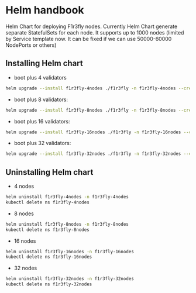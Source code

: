 # Helm handbook

Helm Chart for deploying F1r3fly nodes. Currently Helm Chart generate separate StatefulSets for each node. It supports up to 1000 nodes (limited by Service template now. It can be fixed if we can use 50000-60000 NodePorts or others)

## Installing Helm chart
- boot plus 4 validators
```sh
helm upgrade --install f1r3fly-4nodes ./f1r3fly -n f1r3fly-4nodes --create-namespace --set shardConfig.deployableReplicas=5
```
- boot plus 8 validators:
```sh
helm upgrade --install f1r3fly-8nodes ./f1r3fly -n f1r3fly-8nodes --create-namespace --set shardConfig.deployableReplicas=9
```
- boot plus 16 validators:
```sh
helm upgrade --install f1r3fly-16nodes ./f1r3fly -n f1r3fly-16nodes --create-namespace --set shardConfig.deployableReplicas=17
```
- boot plus 32 validators:
```sh
helm upgrade --install f1r3fly-32nodes ./f1r3fly -n f1r3fly-32nodes --create-namespace --set shardConfig.deployableReplicas=33
```


## Uninstalling Helm chart
- 4 nodes
```sh
helm uninstall f1r3fly-4nodes -n f1r3fly-4nodes
kubectl delete ns f1r3fly-4nodes
```
- 8 nodes
```sh
helm uninstall f1r3fly-8nodes -n f1r3fly-8nodes
kubectl delete ns f1r3fly-8nodes
```
- 16 nodes
```sh
helm uninstall f1r3fly-16nodes -n f1r3fly-16nodes
kubectl delete ns f1r3fly-16nodes
```

- 32 nodes
```sh
helm uninstall f1r3fly-32nodes -n f1r3fly-32nodes
kubectl delete ns f1r3fly-32nodes
```
